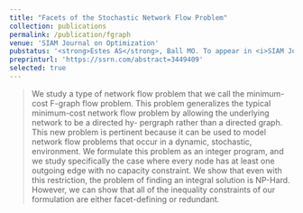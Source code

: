 ```yaml
---
title: "Facets of the Stochastic Network Flow Problem"
collection: publications
permalink: /publication/fgraph
venue: 'SIAM Journal on Optimization'
pubstatus: '<strong>Estes AS</strong>, Ball MO. To appear in <i>SIAM Journal of Optimization</i>.'
preprinturl: 'https://ssrn.com/abstract=3449409'
selected: true
---
```

> We study a type of network flow problem that we call the minimum-
cost F-graph flow problem. This problem generalizes the typical minimum-cost
network flow problem by allowing the underlying network to be a directed hy-
pergraph rather than a directed graph. This new problem is pertinent because
it can be used to model network flow problems that occur in a dynamic,
stochastic, environment. We formulate this problem as an integer program,
and we study specifically the case where every node has at least one outgoing
edge with no capacity constraint. We show that even with this restriction, the
problem of finding an integral solution is NP-Hard. However, we can show that
all of the inequality constraints of our formulation are either facet-defining or
redundant.

